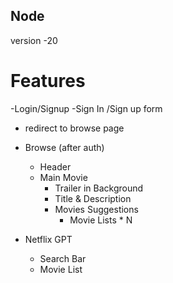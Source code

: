 ## Node

version -20

# Features

-Login/Signup
-Sign In /Sign up form

- redirect to browse page

- Browse (after auth)

  - Header
  - Main Movie
    - Trailer in Background
    - Title & Description
    - Movies Suggestions
      - Movie Lists \* N

- Netflix GPT
  - Search Bar
  - Movie List
